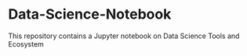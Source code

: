 # Data-Science-Notebook
This repository contains a Jupyter notebook on Data Science Tools and Ecosystem
